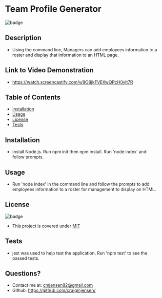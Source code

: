 
  # Team Profile Generator
  
  
  ![badge](https://img.shields.io/badge/license-MIT-orange)



## Description 

  * Using the command line, Managers can add employees information to a roster and display that information to an HTML page.

## Link to Video Demonstration

  * https://watch.screencastify.com/v/8O8jkFVEKwQPcH0ylt7R

## Table of Contents

  * [Installation](#installation)
  * [Usage](#usage)
  * [License](#license)
  * [Tests](#tests)

## Installation

  * Install Node.js. Run npm init then npm install. Run 'node index' and follow prompts.



## Usage

  * Run 'node index' in the command line and follow the prompts to add employees information to a roster for management to display on HTML.

  
## License

  ![badge](https://img.shields.io/badge/license-MIT-orange)

  * This project is covered under [MIT](https://choosealicense.com/licenses/mit/)



## Tests

  * jest was used to help test the application.  Run 'npm test' to see the passed tests.



## Questions?

  * Contact me at: cmjensen82@gmail.com
  * Github: https://github.com/craigmjensen/

